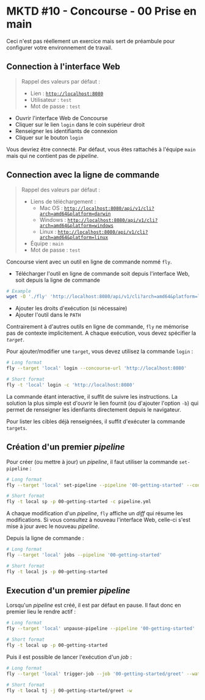 MKTD #10 - Concourse - 00 Prise en main
===

Ceci n'est pas réellement un exercice mais sert de préambule pour configurer votre environnement de travail.

## Connection à l'interface Web

> Rappel des valeurs par défaut :
>
> * Lien : [`http://localhost:8080`](http://localhost:8080)
> * Utilisateur : `test`
> * Mot de passe : `test`

* Ouvrir l'interface Web de Concourse
* Cliquer sur le lien `login` dans le coin supérieur droit
* Renseigner les identifiants de connexion
* Cliquer sur le bouton `login`

Vous devriez être connecté. Par défaut, vous êtes rattachés à l'équipe `main` mais qui ne contient pas de _pipeline_.

## Connection avec la ligne de commande

> Rappel des valeurs par défaut :
>
> * Liens de téléchargement :
>     * Mac OS : [`http://localhost:8080/api/v1/cli?arch=amd64&platform=darwin`](http://localhost:8080/api/v1/cli?arch=amd64&platform=darwin)
>     * Windows : [`http://localhost:8080/api/v1/cli?arch=amd64&platform=windows`](http://localhost:8080/api/v1/cli?arch=amd64&platform=windows)
>     * Linux : [`http://localhost:8080/api/v1/cli?arch=amd64&platform=linux`](http://localhost:8080/api/v1/cli?arch=amd64&platform=linux)
> * Équipe : `main`
> * Mot de passe : `test`

Concourse vient avec un outil en ligne de commande nommé `fly`.

* Télécharger l'outil en ligne de commande soit depuis l'interface Web, soit depuis la ligne de commande
```bash
# Example
wget -O './fly' 'http://localhost:8080/api/v1/cli?arch=amd64&platform=linux'
```
* Ajouter les droits d'exécution (si nécessaire)
* Ajouter l'outil dans le `PATH`

Contrairement à d'autres outils en ligne de commande, `fly` ne mémorise pas de contexte implicitement. A chaque exécution, vous devez spécifier la _`target`_.

Pour ajouter/modifier une `target`, vous devez utilisez la commande `login` :

```bash
# Long format
fly --target 'local' login --concourse-url 'http://localhost:8080'

# Short format
fly -t 'local' login -c 'http://localhost:8080'
```

La commande étant interactive, il suffit de suivre les instructions. La solution la plus simple est d'ouvrir le lien fournit (ou d'ajouter l'option `-b`) qui permet de renseigner les idenfiants directement depuis le navigateur.

Pour lister les cibles déjà renseignées, il suffit d'exécuter la commande `targets`.

## Création d'un premier _pipeline_

Pour créer (ou mettre à jour) un _pipeline_, il faut utiliser la commande `set-pipeline` :

```bash
# Long format
fly --target 'local' set-pipeline --pipeline '00-getting-started' --config 'pipeline.yml'

# Short format
fly -t local sp -p 00-getting-started -c pipeline.yml
```

A chaque modification d'un _pipeline_, `fly` affiche un _diff_ qui résume les modifications. Si vous consultez à nouveau l'interface Web, celle-ci s'est mise à jour avec le nouveau _pipeline_.

Depuis la ligne de commande :

```bash
# Long format
fly --target 'local' jobs --pipeline '00-getting-started'

# Short format
fly -t local js -p 00-getting-started
```

## Execution d'un premier _pipeline_

Lorsqu'un _pipeline_ est créé, il est par défaut en pause. Il faut donc en premier lieu le rendre actif :

```bash
# Long format
fly --target 'local' unpause-pipeline --pipeline '00-getting-started'

# Short format
fly -t local up -p 00-getting-started
```

Puis il est possible de lancer l'exécution d'un _job_ :

```bash
# Long format
fly --target 'local' trigger-job --job '00-getting-started/greet' --watch

# Short format
fly -t local tj -j 00-getting-started/greet -w
```
